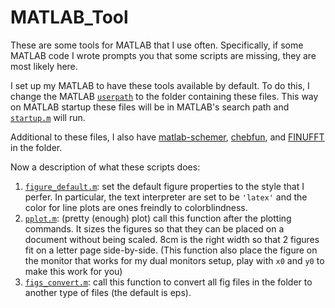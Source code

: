 # MATLAB_Tool
These are some tools for MATLAB that I use often. 
Specifically, if some MATLAB code I wrote prompts you that some scripts are missing, they are most likely here. 

I set up my MATLAB to have these tools available by default. 
To do this, I change the MATLAB [``userpath``](https://www.mathworks.com/help/matlab/ref/userpath.html) to the folder containing these files. 
This way on MATLAB startup these files will be in MATLAB's search path and [``startup.m``](https://github.com/Empyreal092/MATLAB_Tool/blob/main/startup.m) will run.

Additional to these files, I also have [matlab-schemer](https://github.com/Empyreal092/matlab-schemer), [chebfun](https://github.com/chebfun/chebfun), and [FINUFFT](https://finufft.readthedocs.io/en/latest/index.html) in the folder.

Now a description of what these scripts does:

1. [``figure_default.m``](https://github.com/Empyreal092/MATLAB_Tool/blob/main/figure_default.m): set the default figure properties to the style that I perfer. In particular, the text interpreter are set to be `'latex'` and the color for line plots are ones freindly to colorblindness.
2. [``pplot.m``](https://github.com/Empyreal092/MATLAB_Tool/blob/main/pplot.m): (pretty (enough) plot) call this function after the plotting commands. It sizes the figures so that they can be placed on a document without being scaled. 8cm is the right width so that 2 figures fit on a letter page side-by-side. (This function also place the figure on the monitor that works for my dual monitors setup, play with ``x0`` and ``y0`` to make this work for you)
3. [``figs_convert.m``](https://github.com/Empyreal092/MATLAB_Tool/blob/main/figs_convert.m): call this function to convert all fig files in the folder to another type of files (the default is eps).
